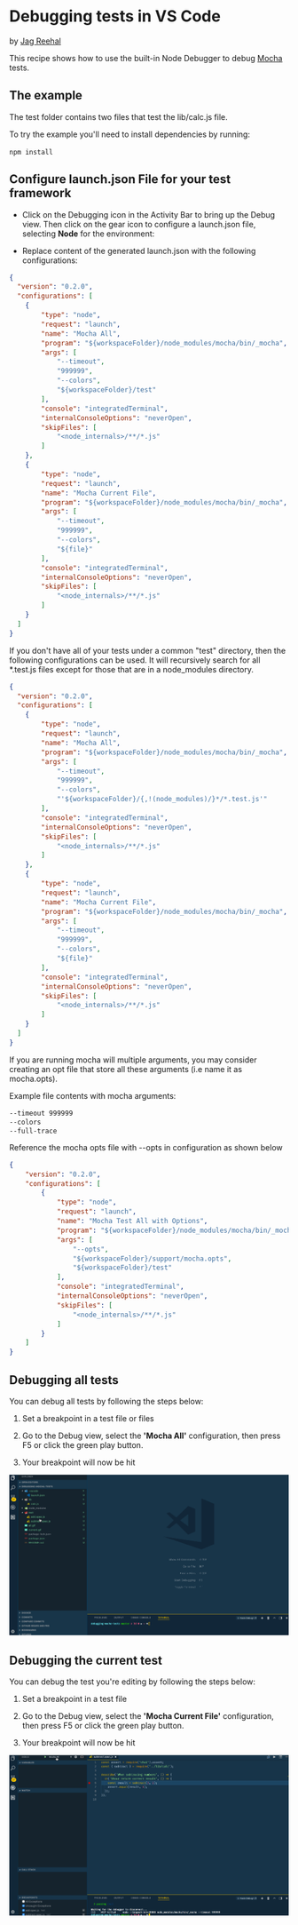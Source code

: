# Debugging tests in VS Code

by [Jag Reehal](https://twitter.com/jagreehal)

This recipe shows how to use the built-in Node Debugger to debug [Mocha](https://mochajs.org/) tests.

## The example

The test folder contains two files that test the lib/calc.js file.

To try the example you'll need to install dependencies by running:

`npm install`

## Configure launch.json File for your test framework

* Click on the Debugging icon in the Activity Bar to bring up the Debug view.
  Then click on the gear icon to configure a launch.json file, selecting **Node** for the environment:

* Replace content of the generated launch.json with the following configurations:

```json
{
  "version": "0.2.0",
  "configurations": [
    {
        "type": "node",
        "request": "launch",
        "name": "Mocha All",
        "program": "${workspaceFolder}/node_modules/mocha/bin/_mocha",
        "args": [
            "--timeout",
            "999999",
            "--colors",
            "${workspaceFolder}/test"
        ],
        "console": "integratedTerminal",
        "internalConsoleOptions": "neverOpen",
        "skipFiles": [
            "<node_internals>/**/*.js"
        ]
    },
    {
        "type": "node",
        "request": "launch",
        "name": "Mocha Current File",
        "program": "${workspaceFolder}/node_modules/mocha/bin/_mocha",
        "args": [
            "--timeout",
            "999999",
            "--colors",
            "${file}"
        ],
        "console": "integratedTerminal",
        "internalConsoleOptions": "neverOpen",
        "skipFiles": [
            "<node_internals>/**/*.js"
        ]
    }
  ]
}
```

If you don't have all of your tests under a common "test" directory, then the following configurations can be used. It will recursively search for all \*.test.js files except for those that are in a node_modules directory.

```json
{
  "version": "0.2.0",
  "configurations": [
    {
        "type": "node",
        "request": "launch",
        "name": "Mocha All",
        "program": "${workspaceFolder}/node_modules/mocha/bin/_mocha",
        "args": [
            "--timeout",
            "999999",
            "--colors",
            "'${workspaceFolder}/{,!(node_modules)/}*/*.test.js'"
        ],
        "console": "integratedTerminal",
        "internalConsoleOptions": "neverOpen",
        "skipFiles": [
            "<node_internals>/**/*.js"
        ]
    },
    {
        "type": "node",
        "request": "launch",
        "name": "Mocha Current File",
        "program": "${workspaceFolder}/node_modules/mocha/bin/_mocha",
        "args": [
            "--timeout",
            "999999",
            "--colors",
            "${file}"
        ],
        "console": "integratedTerminal",
        "internalConsoleOptions": "neverOpen",
        "skipFiles": [
            "<node_internals>/**/*.js"
        ]
    }
  ]
}
```

If you are running mocha will multiple arguments, you may consider creating an opt file that store all these arguments (i.e name it as mocha.opts).

Example file contents with mocha arguments: 

```
--timeout 999999
--colors
--full-trace  
```

Reference the mocha opts file with --opts in configuration as shown below

```json
{
    "version": "0.2.0",
    "configurations": [
        {
            "type": "node",
            "request": "launch",
            "name": "Mocha Test All with Options",
            "program": "${workspaceFolder}/node_modules/mocha/bin/_mocha",
            "args": [
                "--opts", 
                "${workspaceFolder}/support/mocha.opts",
                "${workspaceFolder}/test"
            ],
            "console": "integratedTerminal",
            "internalConsoleOptions": "neverOpen",
            "skipFiles": [
                "<node_internals>/**/*.js"
            ]
        }
    ]
}
```

## Debugging all tests

You can debug all tests by following the steps below:

1. Set a breakpoint in a test file or files

2. Go to the Debug view, select the **'Mocha All'** configuration, then press F5 or click the green play button.

3. Your breakpoint will now be hit

![all](all.gif)

## Debugging the current test

You can debug the test you're editing by following the steps below:

1. Set a breakpoint in a test file

2. Go to the Debug view, select the **'Mocha Current File'** configuration, then press F5 or click the green play button.

3. Your breakpoint will now be hit

![current](current.gif)
